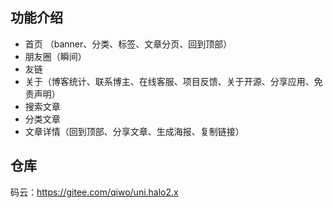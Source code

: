 ## 功能介绍
- 首页 （banner、分类、标签、文章分页、回到顶部）
- 朋友圈（瞬间）
- 友链
- 关于（博客统计、联系博主、在线客服、项目反馈、关于开源、分享应用、免责声明）
- 搜索文章
- 分类文章
- 文章详情（回到顶部、分享文章、生成海报、复制链接）

## 仓库 
码云：https://gitee.com/qiwo/uni.halo2.x